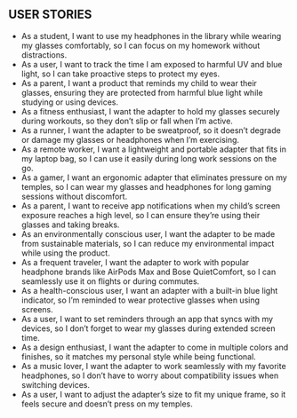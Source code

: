 ## USER STORIES 

- As a student, I want to use my headphones in the library while wearing my glasses comfortably, so I can focus on my homework without distractions.
- As a user, I want to track the time I am exposed to harmful UV and blue light, so I can take proactive steps to protect my eyes.
- As a parent, I want a product that reminds my child to wear their glasses, ensuring they are protected from harmful blue light while studying or using devices.
- As a fitness enthusiast, I want the adapter to hold my glasses securely during workouts, so they don’t slip or fall when I’m active.
- As a runner, I want the adapter to be sweatproof, so it doesn’t degrade or damage my glasses or headphones when I’m exercising.
- As a remote worker, I want a lightweight and portable adapter that fits in my laptop bag, so I can use it easily during long work sessions on the go.
- As a gamer, I want an ergonomic adapter that eliminates pressure on my temples, so I can wear my glasses and headphones for long gaming sessions without discomfort.
- As a parent, I want to receive app notifications when my child’s screen exposure reaches a high level, so I can ensure they’re using their glasses and taking breaks.
- As an environmentally conscious user, I want the adapter to be made from sustainable materials, so I can reduce my environmental impact while using the product.
- As a frequent traveler, I want the adapter to work with popular headphone brands like AirPods Max and Bose QuietComfort, so I can seamlessly use it on flights or during commutes.
- As a health-conscious user, I want an adapter with a built-in blue light indicator, so I’m reminded to wear protective glasses when using screens.
- As a user, I want to set reminders through an app that syncs with my devices, so I don’t forget to wear my glasses during extended screen time.
- As a design enthusiast, I want the adapter to come in multiple colors and finishes, so it matches my personal style while being functional.
- As a music lover, I want the adapter to work seamlessly with my favorite headphones, so I don’t have to worry about compatibility issues when switching devices.
- As a user, I want to adjust the adapter’s size to fit my unique frame, so it feels secure and doesn’t press on my temples.
